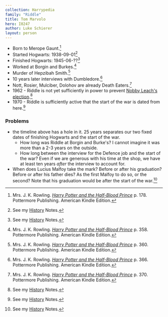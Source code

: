 ```yaml
---
collection: Harrypedia
family: "Riddle"
title: Tom Marvolo
hero: I0247
author: Luke Schierer
layout: person
---
```


- Born to Merope Gaunt.[^20210827-1]
- Started Hogwarts: 1938-09-01[^20210827-3]
- Finished Hogwarts: 1945-06-??[^20210827-4]
- Worked at Borgin and Burkes.[^20210827-5]
- Murder of Hepzibah Smith.[^20210827-6]
- 10 years later interviews with Dumbledore.[^20210827-7]
- Nott, Rosier, Mulciber, Dolohov are already Death Eaters.[^20210827-10]
- 1962 - Riddle is not yet sufficiently in power to prevent [Nobby Leach's
  election][History].[^20210827-8]
- 1970 - Riddle is sufficiently active that the start of the war is dated from
  here.[^20210827-9]

### Problems

- the timeline above has a hole in it. 25 years separates our two fixed dates
  of finishing Hogwarts and the start of the war.
  - How long was Riddle at Borgin and Burke's? I cannot imagine it was more
    than a 2-3 years on the outside.
  - How long between the interview for the Defence job and the start of the war?
    Even if we are generous with his time at the shop, we have at least ten
    years _after_ the interview to account for.
- When does Lucius Malfoy take the mark? Before or after his graduation? Before
  or after his father dies? As the first Malfoy to do so, or the second? Note
  that his graduation would be after the start of the war.[^20210827-11]

[^20210827-1]:
    Mrs. J. K. Rowling.
    _[Harry Potter and the Half-Blood Prince](https://www.goodreads.com/book/show/1.Harry_Potter_and_the_Half_Blood_Prince)_
    p. 178. Pottermore Publishing. American Kindle Edition.

[^20210827-2]: See my [History] Notes.

[^20210827-3]: See my [History] Notes.

[^20210827-4]: See my [History] Notes.

[^20210827-8]: See my [History] Notes.

[^20210827-9]: See my [History] Notes.

[^20210827-11]: See my [History] Notes.

[History]: ../../../history/

[^20210827-5]:
    Mrs. J. K. Rowling.
    _[Harry Potter and the Half-Blood Prince]_
    p. 358. Pottermore Publishing. American Kindle Edition.

[Harry Potter and the Half-Blood Prince]: https://www.goodreads.com/book/show/1.Harry_Potter_and_the_Half_Blood_Prince

[^20210827-6]:
    Mrs. J. K. Rowling.
    _[Harry Potter and the Half-Blood Prince]_
    p. 360. Pottermore Publishing. American Kindle Edition.

[^20210827-7]:
    Mrs. J. K. Rowling.
    _[Harry Potter and the Half-Blood Prince]_
    p. 366. Pottermore Publishing. American Kindle Edition.

[^20210827-10]:
    Mrs. J. K. Rowling.
    _[Harry Potter and the Half-Blood Prince]_
    p. 370. Pottermore Publishing. American Kindle Edition.
